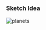 ### Sketch Idea

![planets](https://cloud.githubusercontent.com/assets/17754060/20793897/abfe63ee-b79f-11e6-9124-fdb125b048cf.jpg)
